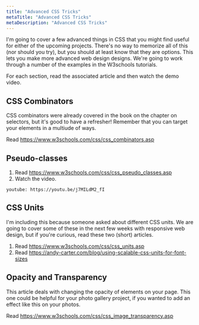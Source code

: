```yaml
---
title: "Advanced CSS Tricks"
metaTitle: "Advanced CSS Tricks"
metaDescription: "Advanced CSS Tricks"
---
```


I'm going to cover a few advanced things in CSS that you might find useful for either of the
upcoming projects. There's no way to memorize all of this (nor should you try), but you should at least know that they are options. This lets you make more
advanced web design designs. We're going to work through a number of the examples in the W3schools tutorials.

For each section, read the associated article and then watch the demo video.

## CSS Combinators
CSS combinators were already covered in the book on the chapter on selectors, but it's good to have a refresher! Remember that you can target your elements in a multiude of ways.

Read https://www.w3schools.com/css/css_combinators.asp

## Pseudo-classes
1. Read https://www.w3schools.com/css/css_pseudo_classes.asp
1. Watch the video.

`youtube: https://youtu.be/j7MILdM2_fI`

## CSS Units
I'm including this because someone asked about different CSS units. We are going to cover some of these in the next few weeks with responsive web design, but if you're curious, read these two (short) articles.

1. Read https://www.w3schools.com/css/css_units.asp
1. Read https://andy-carter.com/blog/using-scalable-css-units-for-font-sizes

## Opacity and Transparency
This article deals with changing the opacity of elements on your page. This one could be helpful for your photo gallery project, if you wanted to add an effect like this on your photos.

Read https://www.w3schools.com/css/css_image_transparency.asp